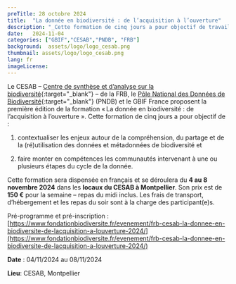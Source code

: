 ```yaml
---
preTitle: 28 octobre 2024
title:  "La donnée en biodiversité : de l’acquisition à l’ouverture"
description: "_Cette formation de cinq jours a pour objectif de travailler autour des différentes étapes du cycle de la donnée_"
date:   2024-11-04
categories: ["GBIF","CESAB","PNDB", "FRB"]
background:  assets/logo/logo_cesab.png
thumbnail: assets/logo/logo_cesab.png
lang: fr
imageLicense: 
---
```

Le CESAB – [Centre de synthèse et d’analyse sur la biodiversité](https://www.fondationbiodiversite.fr/la-fondation/le-cesab/){:target="_blank"} – de la FRB, le [Pôle National des Données de Biodiversité](https://www.pndb.fr/){:target="_blank"} (PNDB) et le GBIF France proposent la première édition de la formation « La donnée en biodiversité : de l’acquisition à l’ouverture ». Cette formation de cinq jours a pour objectif de :

1) contextualiser les enjeux autour de la compréhension, du partage et de la (ré)utilisation des données et métadonnées de biodiversité et

2) faire monter en compétences les communautés intervenant à une ou plusieurs étapes du cycle de la donnée.

Cette formation sera dispensée en français et se déroulera du **4 au 8 novembre 2024** dans les **locaux du CESAB à Montpellier**. Son prix est de **150 €** pour la semaine – repas du midi inclus. Les frais de transport, d’hébergement et les repas du soir sont à la charge des participant(e)s.

 

Pré-programme et pré-inscription : [https://www.fondationbiodiversite.fr/evenement/frb-cesab-la-donnee-en-biodiversite-de-lacquisition-a-louverture-2024/](https://www.fondationbiodiversite.fr/evenement/frb-cesab-la-donnee-en-biodiversite-de-lacquisition-a-louverture-2024/)

 
**Date** : 04/11/2024 au 08/11/2024

**Lieu**: CESAB, Montpellier

<style> .feature-img img {background-color: white; object-fit: contain }> </style>